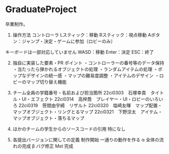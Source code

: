 # GraduateProject
卒業制作。

1. 操作方法
コントローラ
Lスティック：移動
Rスティック：視点移動
Aボタン：ジャンプ・決定・ゲームに参加（ロビーのみ）

キーボードは一部対応していません
WASD：移動
Enter：決定
ESC：終了


2. 独自に実装した要素・PR ポイント
・コントローラーの番号等のデータ保持
・当たったら弾かれるオブジェクトの処理
・ランダムアイテムの処理
・ポップなデザインの統一感
・マップの難易度調整
・アイテムのデザイン
・ロビーのマップ切り替え機能

3. チーム全員の学籍番号・名前および担当箇所
22ci0303　石塚幸貴　タイトル・UI・エフェクト
22ci0314　高梓喬　プレイヤー・UI・ロビーのいろいろ
22ci0319　笹間由宇綺　リザルト
22ci0320　塩崎友暉　マップ配置・マップオブジェクト・リングとるマップ
22ci0321　下野涼太　アイテム・マップオブジェクト・落ちるマップ


4. ほかのチームの学生からのソースコードの引用
特になし

5. 各提出バージョンに関しての定義
制作開始		一通りの動作を作る
α		全体の流れの完成
β		バグ修正
Mst		完成